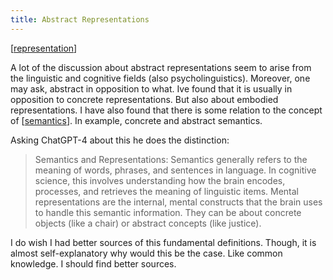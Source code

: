```yaml
---
title: Abstract Representations
---
```


[[representation]]

A lot of the discussion about abstract representations seem to arise from the linguistic and cognitive fields (also psycholinguistics). Moreover, one may ask, abstract in opposition to what. Ive found that it is usually in opposition to concrete representations. But also about embodied representations. I have also found that there is some relation to the concept of [[semantics]]. In example, concrete and abstract semantics.

Asking ChatGPT-4 about this he does the distinction:

>Semantics and Representations: Semantics generally refers to the meaning of words, phrases, and sentences in language. In cognitive science, this involves understanding how the brain encodes, processes, and retrieves the meaning of linguistic items. Mental representations are the internal, mental constructs that the brain uses to handle this semantic information. They can be about concrete objects (like a chair) or abstract concepts (like justice).

I do wish I had better sources of this fundamental definitions. Though, it is almost self-explanatory why would this be the case. Like common knowledge. I should find better sources.



[//begin]: # "Autogenerated link references for markdown compatibility"
[representation]: .././bubbles/representation "representation"
[semantics]: .././bubbles/stub "semantics"
[//end]: # "Autogenerated link references"

